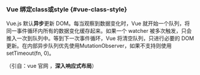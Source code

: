 ### Vue 绑定class或style {#vue-class-style}

Vue.js 默认**异步**更新 DOM。每当观察到数据变化时，Vue 就开始一个队列，将同一事件循环内所有的数据变化缓存起来。如果一个 watcher 被多次触发，只会推入一次到队列中。等到下一次事件循环，Vue 将清空队列，只进行必要的 DOM 更新。在内部异步队列优先使用MutationObserver，如果不支持则使用 setTimeout(fn, 0)。

（引自：vue 官网 ，**深入响应式布局**）